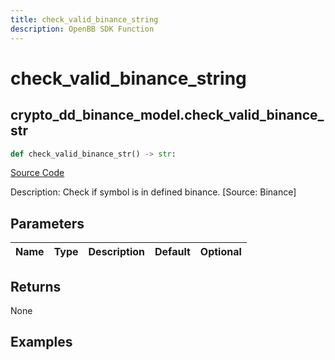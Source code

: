 ```yaml
---
title: check_valid_binance_string
description: OpenBB SDK Function
---
```


# check_valid_binance_string

## crypto_dd_binance_model.check_valid_binance_str

```python title='openbb_terminal/decorators.py'
def check_valid_binance_str() -> str:
```
[Source Code](https://github.com/OpenBB-finance/OpenBBTerminal/tree/main/openbb_terminal/decorators.py#L96)

Description: Check if symbol is in defined binance. [Source: Binance]

## Parameters

| Name | Type | Description | Default | Optional |
| ---- | ---- | ----------- | ------- | -------- |

## Returns

None

## Examples

